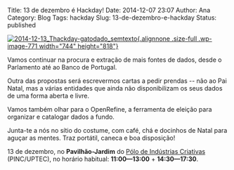 Title: 13 de dezembro é Hackday!
Date: 2014-12-07 23:07
Author: Ana
Category: Blog
Tags: hackday
Slug: 13-de-dezembro-e-hackday
Status: published

[![2014-12-13\_Thackday-gatodado\_semtexto](http://www.transparenciahackday.org/wp-content/uploads/2014/12/2014-12-13_Thackday-gatodado_semtexto.png){.alignnone .size-full .wp-image-771 width="744" height="818"}](http://www.transparenciahackday.org/wp-content/uploads/2014/12/2014-12-13_Thackday-gatodado.png)

Vamos continuar na procura e extração de mais fontes de dados, desde o Parlamento até ao Banco de Portugal.

Outra das propostas será escrevermos cartas a pedir prendas -- não ao Pai Natal, mas a várias entidades que ainda não disponibilizam os seus dados de uma forma aberta e livre.

Vamos também olhar para o OpenRefine, a ferramenta de eleição para organizar e catalogar dados a fundo.

Junta-te a nós no sítio do costume, com café, chá e docinhos de Natal para aguçar as mentes. Traz portátil, caneca e boa disposição!

13 de dezembro, no **Pavilhão-Jardim** do [Pólo de Indústrias Criativas](http://uptec.up.pt/uptec/polo-das-industrias-criativas "Parque de Ciência e Tecnologia da Universidade do Porto") (PINC/UPTEC), no horário habitual: **11:00—13:00** + **14:30—17:30**.
